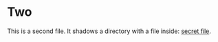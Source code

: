 Two
===

This is a second file. It shadows a directory with a file inside: [secret
file](two/secret).
